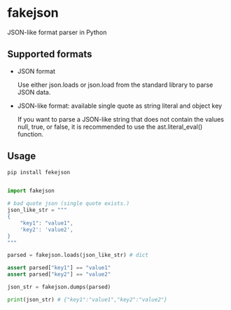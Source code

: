 # fakejson

JSON-like format parser in Python

## Supported formats
- JSON format

    Use either json.loads or json.load from the standard library to parse JSON data.

- JSON-like format: available single quote as string literal and object key

    If you want to parse a JSON-like string that does not contain the values null, true, or false, it is recommended to use the ast.literal_eval() function.

## Usage

```sh
pip install fekejson
```

```python

import fakejson

# bad quote json (single quote exists.)
json_like_str = """
{
    "key1": "value1",
    'key2': 'value2',
}
"""

parsed = fakejson.loads(json_like_str) # dict

assert parsed["key1"] == "value1"
assert parsed["key2"] == "value2"

json_str = fakejson.dumps(parsed)

print(json_str) # {"key1":"value1","key2":"value2"}

```
